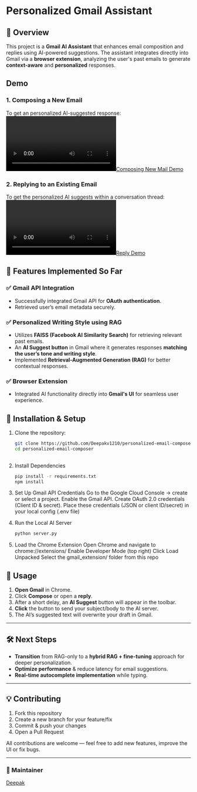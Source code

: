 # Personalized Gmail Assistant

## 📌 Overview
This project is a **Gmail AI Assistant** that enhances email composition and replies using AI-powered suggestions. The assistant integrates directly into Gmail via a **browser extension**, analyzing the user's past emails to generate **context-aware** and **personalized** responses.

## Demo

### 1. Composing a New Email
To get an personalized AI-suggested response:
[![Composing New Mail Demo](https://github.com/Deepakv1210/personalized-email-composer/blob/main/demo/composing_mail.mp4)](https://github.com/Deepakv1210/personalized-email-composer/blob/main/demo/composing_mail.mp4)

### 2. Replying to an Existing Email
To get the personalized AI suggests within a conversation thread:
[![Reply Demo](https://github.com/Deepakv1210/personalized-email-composer/blob/main/demo/reply_mail.mp4)]([https://example.com/your-reply-demo.mp4](https://github.com/Deepakv1210/personalized-email-composer/blob/main/demo/reply_mail.mp4))

## 🚀 Features Implemented So Far
### ✅ **Gmail API Integration**
- Successfully integrated Gmail API for **OAuth authentication**.
- Retrieved user’s email metadata securely.

### ✅ **Personalized Writing Style using RAG**
- Utilizes **FAISS (Facebook AI Similarity Search)** for retrieving relevant past emails.
- An **AI Suggest button** in Gmail where it generates responses **matching the user’s tone and writing style**.
- Implemented **Retrieval-Augmented Generation (RAG)** for better contextual responses.

### ✅ **Browser Extension**
- Integrated AI functionality directly into **Gmail's UI** for seamless user experience.

## 🔧 Installation & Setup
1. Clone the repository:
   ```bash
   git clone https://github.com/Deepakv1210/personalized-email-composer.git
   cd personalized-email-composer
  
2. Install Dependencies
   ```bash
   pip install -r requirements.txt
   npm install
   
3. Set Up Gmail API Credentials
    Go to the Google Cloud Console → create or select a project.
    Enable the Gmail API.
    Create OAuth 2.0 credentials (Client ID & secret).
    Place these credentials (JSON or client ID/secret) in your local config (.env file)
   
5. Run the Local AI Server
   ```bash
   python server.py
   
6. Load the Chrome Extension
    Open Chrome and navigate to chrome://extensions/
    Enable Developer Mode (top right)
    Click Load Unpacked
    Select the gmail_extension/ folder from this repo
   
## 🏃 Usage
1. **Open Gmail** in Chrome.
2. Click **Compose** or open a **reply**.
3. After a short delay, an **AI Suggest** button will appear in the toolbar.
4. **Click** the button to send your subject/body to the AI server.
5. The AI’s suggested text will overwrite your draft in Gmail.

---

## 🛠️ Next Steps
- **Transition** from RAG-only to a **hybrid RAG + fine-tuning** approach for deeper personalization.
- **Optimize performance** & reduce latency for email suggestions.
- **Real-time autocomplete implementation** while typing.

---

## 💡 Contributing
1. Fork this repository  
2. Create a new branch for your feature/fix  
3. Commit & push your changes  
4. Open a Pull Request  

All contributions are welcome — feel free to add new features, improve the UI or fix bugs.

---

### 👤 Maintainer
[Deepak](https://github.com/Deepakv1210)

